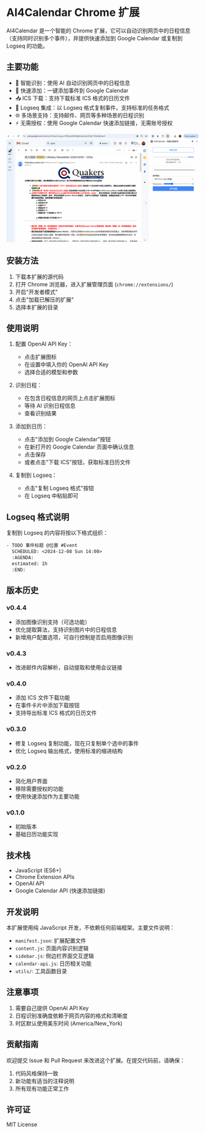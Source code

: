 # AI4Calendar Chrome 扩展

AI4Calendar 是一个智能的 Chrome 扩展，它可以自动识别网页中的日程信息（支持同时识别多个事件），并提供快速添加到 Google Calendar 或复制到 Logseq 的功能。

## 主要功能

- 🤖 智能识别：使用 AI 自动识别网页中的日程信息
- 📅 快速添加：一键添加事件到 Google Calendar
- 📥 ICS 下载：支持下载标准 ICS 格式的日历文件
- 📝 Logseq 集成：以 Logseq 格式复制事件，支持标准的任务格式
- 🌐 多场景支持：支持邮件、网页等多种场景的日程识别
- ⚡ 无需授权：使用 Google Calendar 快速添加链接，无需账号授权

<!-- ![扩展界面预览](./images/screenshot.png) -->
![google-demo](./images/ai4calendar-google-demo.gif)


## 安装方法

1. 下载本扩展的源代码
2. 打开 Chrome 浏览器，进入扩展管理页面 (`chrome://extensions/`)
3. 开启"开发者模式"
4. 点击"加载已解压的扩展"
5. 选择本扩展的目录

## 使用说明

1. 配置 OpenAI API Key：
   - 点击扩展图标
   - 在设置中填入你的 OpenAI API Key
   - 选择合适的模型和参数

2. 识别日程：
   - 在包含日程信息的网页上点击扩展图标
   - 等待 AI 识别日程信息
   - 查看识别结果

3. 添加到日历：
   - 点击"添加到 Google Calendar"按钮
   - 在新打开的 Google Calendar 页面中确认信息
   - 点击保存
   - 或者点击"下载 ICS"按钮，获取标准日历文件

4. 复制到 Logseq：
   - 点击"复制 Logseq 格式"按钮
   - 在 Logseq 中粘贴即可

## Logseq 格式说明

复制到 Logseq 的内容将按以下格式组织：
```
- TODO 事件标题 @位置 #Event
  SCHEDULED: <2024-12-08 Sun 14:00>
  :AGENDA:
  estimated: 1h
  :END:
```

## 版本历史

### v0.4.4
- 添加图像识别支持（可选功能）
- 优化提取算法，支持识别图片中的日程信息
- 新增用户配置选项，可自行控制是否启用图像识别

### v0.4.3
- 改进邮件内容解析，自动提取和使用会议链接

### v0.4.0
- 添加 ICS 文件下载功能
- 在事件卡片中添加下载按钮
- 支持导出标准 ICS 格式的日历文件

### v0.3.0
- 修复 Logseq 复制功能，现在只复制单个选中的事件
- 优化 Logseq 输出格式，使用标准的缩进结构

### v0.2.0
- 简化用户界面
- 移除需要授权的功能
- 使用快速添加作为主要功能

### v0.1.0
- 初始版本
- 基础日历功能实现

## 技术栈

- JavaScript (ES6+)
- Chrome Extension APIs
- OpenAI API
- Google Calendar API (快速添加链接)

## 开发说明

本扩展使用纯 JavaScript 开发，不依赖任何前端框架。主要文件说明：

- `manifest.json`: 扩展配置文件
- `content.js`: 页面内容识别逻辑
- `sidebar.js`: 侧边栏界面交互逻辑
- `calendar-api.js`: 日历相关功能
- `utils/`: 工具函数目录

## 注意事项

1. 需要自己提供 OpenAI API Key
2. 日程识别准确度依赖于网页内容的格式和清晰度
3. 时区默认使用美东时间 (America/New_York)

## 贡献指南

欢迎提交 Issue 和 Pull Request 来改进这个扩展。在提交代码前，请确保：

1. 代码风格保持一致
2. 新功能有适当的注释说明
3. 所有现有功能正常工作

## 许可证

MIT License
